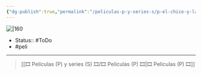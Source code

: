 ```yaml
---
{"dg-publish":true,"permalink":"/peliculas-p-y-series-s/p-el-chico-y-la-garza/"}
---
```



![|160](https://m.media-amazon.com/images/M/MV5BZjZkNThjNTMtOGU0Ni00ZDliLThmNGUtZmMxNWQ3YzAxZTQ1XkEyXkFqcGdeQXVyMTUzMTg2ODkz._V1_SX300.jpg)

- Status:: #ToDo 
- #peli 

---

> [[🎞️ Películas (P) y series (S) 🎞️/🎞️ Películas (P) 🎞️\|🎞️ Películas (P) 🎞️]]